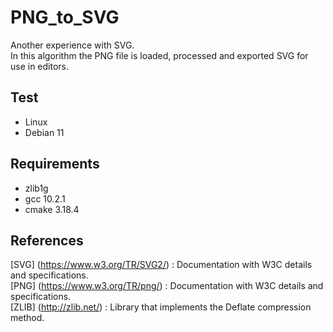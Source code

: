 # PNG_to_SVG

Another experience with SVG.</br>
In this algorithm the PNG file is loaded, processed and exported SVG for use in editors.</br>

## Test

- Linux
- Debian 11

## Requirements

- zlib1g
- gcc 10.2.1
- cmake 3.18.4

## References

[SVG] (https://www.w3.org/TR/SVG2/) : Documentation with W3C details and specifications.</br>
[PNG] (https://www.w3.org/TR/png/) : Documentation with W3C details and specifications.</br>
[ZLIB] (http://zlib.net/) : Library that implements the Deflate compression method.</br>